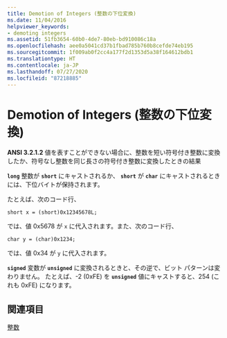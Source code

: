 ```yaml
---
title: Demotion of Integers (整数の下位変換)
ms.date: 11/04/2016
helpviewer_keywords:
- demoting integers
ms.assetid: 51fb3654-60b0-4de7-80eb-bd910086c18a
ms.openlocfilehash: aee0a5041cd37b1fbad785b760b8cefde74eb195
ms.sourcegitcommit: 1f009ab0f2cc4a177f2d1353d5a38f164612bdb1
ms.translationtype: HT
ms.contentlocale: ja-JP
ms.lasthandoff: 07/27/2020
ms.locfileid: "87218885"
---
```

# <a name="demotion-of-integers"></a>Demotion of Integers (整数の下位変換)

**ANSI 3.2.1.2** 値を表すことができない場合に、整数を短い符号付き整数に変換したか、符号なし整数を同じ長さの符号付き整数に変換したときの結果

**`long`** 整数が **`short`** にキャストされるか、 **`short`** が **`char`** にキャストされるときには、下位バイトが保持されます。

たとえば、次のコード行、

```
short x = (short)0x12345678L;
```

では、値 0x5678 が `x` に代入されます。また、次のコード行、

```
char y = (char)0x1234;
```

では、値 0x34 が `y` に代入されます。

**`signed`** 変数が **`unsigned`** に変換されるときと、その逆で、ビット パターンは変わりません。 たとえば、-2 (0xFE) を **`unsigned`** 値にキャストすると、254 (これも 0xFE) になります。

## <a name="see-also"></a>関連項目

[整数](../c-language/integers.md)
